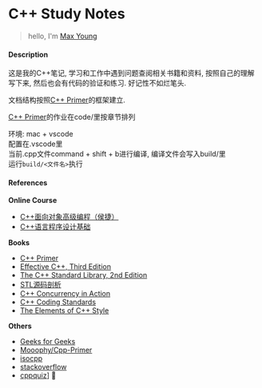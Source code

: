 # C++ Study Notes

> hello, I'm <a href="https://maxyoung.fun/">Max Young</a>

#### Description

这是我的C++笔记, 学习和工作中遇到问题查阅相关书籍和资料, 按照自己的理解写下来, 然后也会有代码的验证和练习. 好记性不如烂笔头.

文档结构按照[C++ Primer](https://book.douban.com/subject/10505113/)的框架建立.  

[C++ Primer](https://book.douban.com/subject/10505113/)的作业在code/里按章节排列

环境: mac + vscode  
配置在.vscode里  
当前.cpp文件command + shift + b进行编译, 编译文件会写入build/里  
运行`build/<文件名>`执行

#### References

**Online Course**
- [C++面向对象高级编程（侯捷）](https://www.youtube.com/watch?v=JItpuOsm35U&list=PL-X74YXt4LVZ137kKM5dNfCIC4tsScerb&index=3)
- [C++语言程序设计基础](https://www.xuetangx.com/course/THU08091000247/10322314)

**Books**
- [C++ Primer](https://book.douban.com/subject/10505113/)
- [Effective C++, Third Edition](https://book.douban.com/subject/30126960/)
- [The C++ Standard Library, 2nd Edition](https://book.douban.com/subject/10440485/)
- [STL源码剖析](https://book.douban.com/subject/1110934/)
- [C++ Concurrency in Action](https://book.douban.com/subject/27036085/)
- [C++ Coding Standards](https://book.douban.com/subject/1459007/)
- [The Elements of C++ Style](https://book.douban.com/subject/1863985/)

**Others**

- [Geeks for Geeks](https://www.geeksforgeeks.org/c-plus-plus/)
- [Mooophy/Cpp-Primer](https://github.com/Mooophy/Cpp-Primer)
- [isocpp](https://isocpp.org/wiki/faq/coding-standards)
- [stackoverflow](https://stackoverflow.com/questions/388242/the-definitive-c-book-guide-and-list/388282#388282)
- [cppquiz](https://cppquiz.org)]

